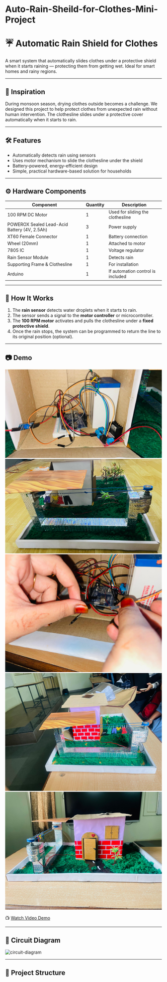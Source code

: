 # Auto-Rain-Sheild-for-Clothes-Mini-Project
# ☔ Automatic Rain Shield for Clothes

A smart system that automatically slides clothes under a protective shield when it starts raining — protecting them from getting wet. Ideal for smart homes and rainy regions.

---

## 🌟 Inspiration

During monsoon season, drying clothes outside becomes a challenge. We designed this project to help protect clothes from unexpected rain without human intervention. The clothesline slides under a protective cover automatically when it starts to rain.

---

## 🛠️ Features

- Automatically detects rain using sensors
- Uses motor mechanism to slide the clothesline under the shield
- Battery-powered, energy-efficient design
- Simple, practical hardware-based solution for households

---

## ⚙️ Hardware Components

| Component | Quantity | Description |
|----------|----------|-------------|
| 100 RPM DC Motor | 1 | Used for sliding the clothesline |
| POWEROX Sealed Lead-Acid Battery (4V, 2.5Ah) | 3 | Power supply |
| XT60 Female Connector | 1 | Battery connection |
| Wheel (20mm) | 1 | Attached to motor |
| 7805 IC | 1 | Voltage regulator |
| Rain Sensor Module | 1 | Detects rain |
| Supporting Frame & Clothesline | 1 | For installation |
| Arduino  | 1 | If automation control is included |

---

## 🧠 How It Works

1. The **rain sensor** detects water droplets when it starts to rain.
2. The sensor sends a signal to the **motor controller** or microcontroller.
3. The **100 RPM motor** activates and pulls the clothesline under a **fixed protective shield**.
4. Once the rain stops, the system can be programmed to return the line to its original position (optional).

---

## 📷 Demo

![demo-image](https://github.com/Arshiya-Sheikh/Auto-Rain-Sheild-for-Clothes-Mini-Project/blob/main/IMG-20250320-WA0011.jpg)
![demo-image2](https://github.com/Arshiya-Sheikh/Auto-Rain-Sheild-for-Clothes-Mini-Project/blob/main/IMG-20250320-WA0013.jpg)
![demo-image3](https://github.com/Arshiya-Sheikh/Auto-Rain-Sheild-for-Clothes-Mini-Project/blob/main/IMG-20250417-WA0004.jpg)
![demo-image4](https://github.com/Arshiya-Sheikh/Auto-Rain-Sheild-for-Clothes-Mini-Project/blob/main/IMG-20250417-WA0008.jpg)
![demo-image5](https://github.com/Arshiya-Sheikh/Auto-Rain-Sheild-for-Clothes-Mini-Project/blob/main/IMG-20250417-WA0006.jpg)
<!-- Add your real image here -->
📺 [Watch Video Demo](https://www.youtube.com/your-demo-link)

---

## 📐 Circuit Diagram

![circuit-diagram](images/circuit_diagram.png) <!-- Replace with your actual image -->

---

## 📁 Project Structure

